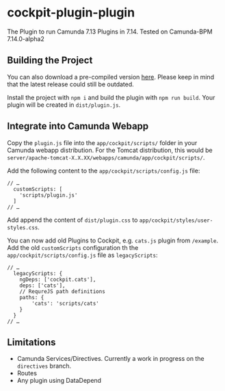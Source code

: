# cockpit-plugin-plugin
The Plugin to run Camunda 7.13 Plugins in 7.14.
Tested on Camunda-BPM 7.14.0-alpha2

## Building the Project
You can also download a pre-compiled version [here](https://github.com/marstamm/cockpit-plugin-plugin/releases/). Please keep in mind that the latest release could still be outdated. 

Install the project with `npm i` and build the plugin with `npm run build`. Your plugin will be created in `dist/plugin.js`.

## Integrate into Camunda Webapp
Copy the `plugin.js` file into the `app/cockpit/scripts/` folder in your Camunda webapp distribution. For the Tomcat distribution, this would be `server/apache-tomcat-X.X.XX/webapps/camunda/app/cockpit/scripts/`.

Add the following content to the `app/cockpit/scripts/config.js` file:
```
// …
  customScripts: [
    'scripts/plugin.js'
  ]
// …
```

Add append the content of `dist/plugin.css` to `app/cockpit/styles/user-styles.css`.

You can now add old Plugins to Cockpit, e.g. `cats.js` plugin from `/example`. Add the old `customScripts` configuration th the `app/cockpit/scripts/config.js` file as `legacyScripts`:

```
// …
  legacyScripts: {
    ngDeps: ['cockpit.cats'],
    deps: ['cats'],
    // RequreJS path definitions
    paths: {
        'cats': 'scripts/cats'
    }
  }
// …
```

## Limitations
- Camunda Services/Directives. Currently a work in progress on the `directives` branch.
- Routes
- Any plugin using DataDepend
